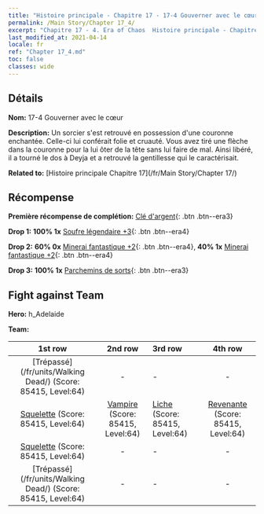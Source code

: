 ```yaml
---
title: "Histoire principale - Chapitre 17 - 17-4 Gouverner avec le cœur"
permalink: /Main Story/Chapter 17_4/
excerpt: "Chapitre 17 - 4. Era of Chaos  Histoire principale - Chapitre 17_4. 17-4 Gouverner avec le cœur"
last_modified_at: 2021-04-14
locale: fr
ref: "Chapter 17_4.md"
toc: false
classes: wide
---
```


## Détails

 **Nom:** 17-4 Gouverner avec le cœur

 **Description:** Un sorcier s'est retrouvé en possession d'une couronne enchantée. Celle-ci lui conférait folie et cruauté. Vous avez tiré une flèche dans la couronne pour la lui ôter de la tête sans lui faire de mal. Ainsi libéré, il a tourné le dos à Deyja et a retrouvé la gentillesse qui le caractérisait.

 **Related to:** [Histoire principale Chapitre 17](/fr/Main Story/Chapter 17/)

## Récompense

 **Première récompense de complétion:** [Clé d'argent](/fr/Items/con_693/){: .btn .btn--era3}

 **Drop 1:** **100% 1x** [Soufre légendaire +3](/fr/Items/mat_57/){: .btn .btn--era4}

 **Drop 2:** **60% 0x** [Minerai fantastique +2](/fr/Items/mat_47/){: .btn .btn--era4}, **40% 1x** [Minerai fantastique +2](/fr/Items/mat_47/){: .btn .btn--era4}

 **Drop 3:** **100% 1x** [Parchemins de sorts](/fr/Items/con_694/){: .btn .btn--era3}


## Fight against Team
 **Hero:** h_Adelaide

 **Team:**


  | 1st row | 2nd row | 3rd row | 4th row |
  |:----:|:----:|:----|:----:|
  | [Trépassé](/fr/units/Walking Dead/) (Score: 85415, Level:64)  | - | - | - |
  | [Squelette](/fr/units/Skeleton/) (Score: 85415, Level:64)  | [Vampire](/fr/units/Vampire/) (Score: 85415, Level:64)  | [Liche](/fr/units/Lich/) (Score: 85415, Level:64)  | [Revenante](/fr/units/Wight/) (Score: 85415, Level:64)  |
  | [Squelette](/fr/units/Skeleton/) (Score: 85415, Level:64)  | - | - | - |
  | [Trépassé](/fr/units/Walking Dead/) (Score: 85415, Level:64)  | - | - | - |


